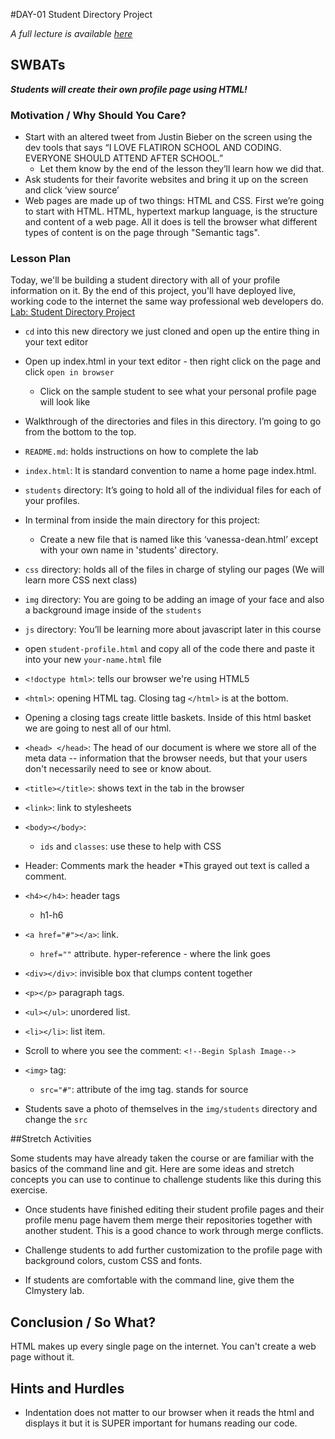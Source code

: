 #DAY-01 Student Directory Project

_A full lecture is available [here](LECTURE.md)_

## SWBATs
***Students will create their own profile page using HTML!***

### Motivation / Why Should You Care?

+ Start with an altered tweet from Justin Bieber on the screen using the dev tools that says “I LOVE FLATIRON SCHOOL AND CODING. EVERYONE SHOULD ATTEND AFTER SCHOOL.”  
  * Let them know by the end of the lesson they’ll learn how we did that.
+ Ask students for their favorite websites and bring it up on the screen and click ‘view source’
+ Web pages are made up of two things: HTML and CSS. First we’re going to start with HTML. HTML, hypertext markup language, is the structure and content of a web page. All it does is tell the browser what different types of content is on the page through "Semantic tags".


### Lesson Plan
Today, we'll be building a student directory with all of your profile information on it. By the end of this project, you'll have deployed live, working code to the internet the same way professional web developers do. [Lab: Student Directory Project](https://github.com/learn-co-curriculum/hs-intro-web-student-directory)

+ `cd` into this new directory we just cloned and open up the entire thing in your text editor
+ Open up index.html in your text editor - then right click on the page and click `open in browser` 
  * Click on the sample student to see what your personal profile page will look like
+ Walkthrough of the directories and files in this directory. I’m going to go from the bottom to the top. 
+ `README.md`: holds instructions on how to complete the lab
+ `index.html`: It is standard convention to name a home page index.html. 
+ `students` directory: It’s going to hold all of the individual files for each of your profiles. 
+ In terminal from inside the main directory for this project:
  * Create a new file that is named like this ‘vanessa-dean.html’ except with your own name in 'students' directory.
+ `css` directory: holds all of the files in charge of styling our pages (We will learn more CSS next class)
+ `img` directory: You are going to be adding an image of your face and also a background image inside of the `students` 
+ `js` directory: You’ll be learning more about javascript later in this course
+ open `student-profile.html` and copy all of the code there and paste it into your new `your-name.html` file

+ `<!doctype html>`:  tells our browser we're using HTML5 
+ `<html>`: opening HTML tag. Closing tag `</html>` is at the bottom.
+ Opening a closing tags create little baskets. Inside of this html basket we are going to nest all of our html.
+ `<head> </head>`: The head of our document is where we store all of the meta data -- information that the browser needs, but that your users don't necessarily need to see or know about. 
+ `<title></title>`: shows text in the tab in the browser
+ `<link>`: link to stylesheets
+ `<body></body>`: 
  + `ids` and `classes`: use these to help with CSS
+ Header: Comments mark the header
  *This grayed out text is called a comment.
+ `<h4></h4>`: header tags
  * h1-h6
+ `<a href="#"></a>`: link.
  * `href=""` attribute. hyper-reference - where the link goes
+ `<div></div>`: invisible box that clumps content together
+ `<p></p>` paragraph tags. 
+ `<ul></ul>`: unordered list.
+ `<li></li>`: list item. 
+ Scroll to where you see the comment: `<!--Begin Splash Image-->`
+ `<img>` tag:
    * `src="#"`: attribute of the img tag. stands for source
+ Students save a photo of themselves in the `img/students` directory and change the `src` 

##Stretch Activities 

Some students may have already taken the course or are familiar with the basics of the command line and git. Here are some ideas and stretch concepts you can use to continue to challenge students like this during this exercise.

+ Once students have finished editing their student profile pages and their profile menu page havem them merge their repositories together with another student. This is a good chance to work through merge conflicts. 

+ Challenge students to add further customization to the profile page with background colors, custom CSS and fonts.

+ If students are comfortable with the command line, give them the Clmystery lab. 

## Conclusion / So What?
HTML makes up every single page on the internet. You can't create a web page without it. 

## Hints and Hurdles
+ Indentation does not matter to our browser when it reads the html and displays it but it is SUPER important for humans reading our code.
